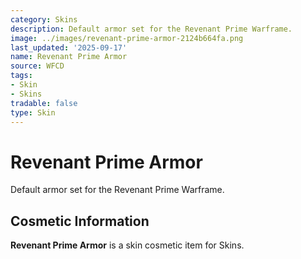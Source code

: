 ```yaml
---
category: Skins
description: Default armor set for the Revenant Prime Warframe.
image: ../images/revenant-prime-armor-2124b664fa.png
last_updated: '2025-09-17'
name: Revenant Prime Armor
source: WFCD
tags:
- Skin
- Skins
tradable: false
type: Skin
---
```


# Revenant Prime Armor

Default armor set for the Revenant Prime Warframe.

## Cosmetic Information

**Revenant Prime Armor** is a skin cosmetic item for Skins.

